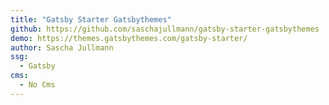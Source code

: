```yaml
---
title: "Gatsby Starter Gatsbythemes"
github: https://github.com/saschajullmann/gatsby-starter-gatsbythemes
demo: https://themes.gatsbythemes.com/gatsby-starter/
author: Sascha Jullmann
ssg:
  - Gatsby
cms:
  - No Cms
---
```

